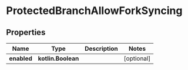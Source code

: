 
# ProtectedBranchAllowForkSyncing

## Properties
Name | Type | Description | Notes
------------ | ------------- | ------------- | -------------
**enabled** | **kotlin.Boolean** |  |  [optional]



